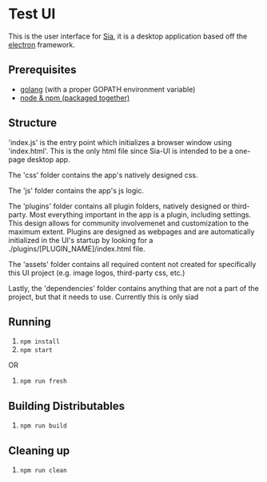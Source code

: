 # Test UI

This is the user interface for [Sia](https://github.com/NebulousLabs/Sia), it is a desktop application based off the
[electron](https://github.com/atom/electron) framework.

## Prerequisites

- [golang](https://golang.org/) (with a proper GOPATH environment variable)
- [node & npm (packaged together)](https://nodejs.org/download/)

## Structure

'index.js' is the entry point which initializes a browser window using
'index.html'. This is the only html file since Sia-UI is intended to be a
one-page desktop app.

The 'css' folder contains the app's natively designed css.

The 'js' folder contains the app's js logic.

The 'plugins' folder contains all plugin folders, natively designed or
third-party. Most everything important in the app is a plugin, including
settings. This design allows for community involvemenet and customization to
the maximum extent. Plugins are designed as webpages and are automatically
initialized in the UI's startup by looking for a
./plugins/[PLUGIN_NAME]/index.html file.

The 'assets' folder contains all required content not created for specifically
this UI project (e.g. image logos, third-party css, etc.)

Lastly, the 'dependencies' folder contains anything that are not a part of the
project, but that it needs to use. Currently this is only siad

## Running

1. `npm install`
2. `npm start`

OR

1. `npm run fresh`

## Building Distributables

1. `npm run build`

## Cleaning up

1. `npm run clean`

